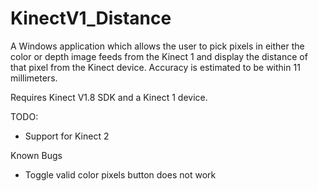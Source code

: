 KinectV1_Distance
=================
A Windows application which allows the user to pick pixels in either the color or depth image feeds from the Kinect 1 and display the distance of that pixel from the Kinect device. Accuracy is estimated to be within 11 millimeters. 

Requires Kinect V1.8 SDK and a Kinect 1 device. 

TODO:
  - Support for Kinect 2


Known Bugs
  - Toggle valid color pixels button does not work
